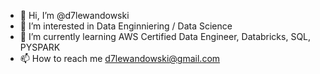 - 👋 Hi, I’m @d7lewandowski
- 👀 I’m interested in Data Enginniering / Data Science
- 🌱 I’m currently learning AWS Certified Data Engineer, Databricks, SQL, PYSPARK
- 📫 How to reach me d7lewandowski@gmail.com

<!---
d7lewandowski/d7lewandowski is a ✨ special ✨ repository because its `README.md` (this file) appears on your GitHub profile.
You can click the Preview link to take a look at your changes.
--->
